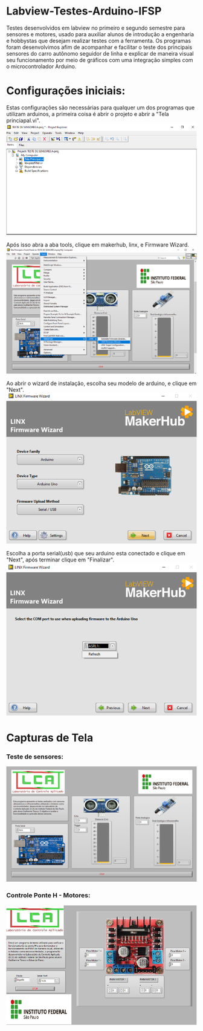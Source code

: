 # Labview-Testes-Arduino-IFSP
Testes desenvolvidos em labview no primeiro e segundo semestre para sensores e motores, usado para auxiliar alunos de introdução a engenharia e hobbystas que desejam realizar testes com a ferramenta. Os programas foram desenvolvimos afim de acompanhar e facilitar o teste dos principais sensores do carro autônomo seguidor de linha e explicar de maneira visual seu funcionamento por meio de gráficos com uma integração simples com o microcontrolador Arduino.
# Configurações iniciais:
Estas configurações são necessárias para qualquer um dos programas que utilizam arduinos, a primeira coisa é abrir o projeto e abrir a "Tela princiapal.vi".   
![Intruções0](imagens/1.png)

Após isso abra a aba tools, clique em makerhub, linx, e Firmware Wizard.
![Instruções1](imagens/2.png)

Ao abrir o wizard de instalação, escolha seu modelo de arduino, e clique em "Next".
![Instruções2](imagens/3.png)

Escolha a porta serial(usb) que seu arduino esta conectado e clique em "Next", após terminar clique em "Finalizar".
![Instruções3](imagens/4.png)



# Capturas de Tela
### Teste de sensores:
![Interface do programa](imagens/TesteSensoresPrint.png)
### Controle Ponte H - Motores:
![Interface do programa2](imagens/TestePonteHPrint.png)



